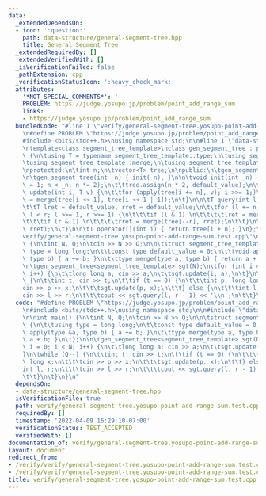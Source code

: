 ```yaml
---
data:
  _extendedDependsOn:
  - icon: ':question:'
    path: data-structure/general-segment-tree.hpp
    title: General Segment Tree
  _extendedRequiredBy: []
  _extendedVerifiedWith: []
  _isVerificationFailed: false
  _pathExtension: cpp
  _verificationStatusIcon: ':heavy_check_mark:'
  attributes:
    '*NOT_SPECIAL_COMMENTS*': ''
    PROBLEM: https://judge.yosupo.jp/problem/point_add_range_sum
    links:
    - https://judge.yosupo.jp/problem/point_add_range_sum
  bundledCode: "#line 1 \"verify/general-segment-tree.yosupo-point-add-range-sum.test.cpp\"\
    \n#define PROBLEM \"https://judge.yosupo.jp/problem/point_add_range_sum\"\n\n\
    #include <bits/stdc++.h>\nusing namespace std;\n\n#line 1 \"data-structure/general-segment-tree.hpp\"\
    \ntemplate<class segment_tree_template>\nclass gen_segment_tree : public segment_tree_template\
    \ {\n\tusing T = typename segment_tree_template::type;\n\tusing segment_tree_template::default_value;\n\
    \tusing segment_tree_template::merge;\n\tusing segment_tree_template::apply;\n\
    \nprotected:\n\tint n;\n\tvector<T> tree;\n\npublic:\n\tgen_segment_tree() = default;\n\
    \n\tgen_segment_tree(int _n) { init(_n); }\n\n\tvoid init(int _n) {\n\t\tfor (n\
    \ = 1; n < _n; n *= 2);\n\t\ttree.assign(n * 2, default_value);\n\t}\n\n\tvoid\
    \ update(int i, T v) {\n\t\tfor (apply(tree[i += n], v); i >>= 1;)\n\t\t\ttree[i]\
    \ = merge(tree[i << 1], tree[i << 1 | 1]);\n\t}\n\n\tT query(int l, int r) {\n\
    \t\tT lret = default_value, rret = default_value;\n\t\tfor (l += n, r += n + 1;\
    \ l < r; l >>= 1, r >>= 1) {\n\t\t\tif (l & 1) \n\t\t\t\tlret = merge(lret, tree[l++]);\n\
    \t\t\tif (r & 1) \n\t\t\t\trret = merge(tree[--r], rret);\n\t\t}\n\t\treturn merge(lret,\
    \ rret);\n\t}\n\n\tT operator[](int i) { return tree[i + n]; }\n};\n#line 7 \"\
    verify/general-segment-tree.yosupo-point-add-range-sum.test.cpp\"\n\nint main()\
    \ {\n\tint N, Q;\n\tcin >> N >> Q;\n\n\tstruct segment_tree_template {\n\t\tusing\
    \ type = long long;\n\t\tconst type default_value = 0;\n\t\tvoid apply(type &a,\
    \ type b) { a += b; }\n\t\ttype merge(type a, type b) { return a + b; }\n\t};\n\
    \n\tgen_segment_tree<segment_tree_template> sgt(N);\n\tfor (int i = 0; i < N;\
    \ i++) {\n\t\tlong long a; cin >> a;\n\t\tsgt.update(i, a);\n\t}\n\twhile (Q--)\
    \ {\n\t\tint t; cin >> t;\n\t\tif (t == 0) {\n\t\t\tint p; long long x;\n\t\t\t\
    cin >> p >> x;\n\t\t\tsgt.update(p, x);\n\t\t} else {\n\t\t\tint l, r;\n\t\t\t\
    cin >> l >> r;\n\t\t\tcout << sgt.query(l, r - 1) << '\\n';\n\t\t}\n\t}\n}\n"
  code: "#define PROBLEM \"https://judge.yosupo.jp/problem/point_add_range_sum\"\n\
    \n#include <bits/stdc++.h>\nusing namespace std;\n\n#include \"data-structure/general-segment-tree.hpp\"\
    \n\nint main() {\n\tint N, Q;\n\tcin >> N >> Q;\n\n\tstruct segment_tree_template\
    \ {\n\t\tusing type = long long;\n\t\tconst type default_value = 0;\n\t\tvoid\
    \ apply(type &a, type b) { a += b; }\n\t\ttype merge(type a, type b) { return\
    \ a + b; }\n\t};\n\n\tgen_segment_tree<segment_tree_template> sgt(N);\n\tfor (int\
    \ i = 0; i < N; i++) {\n\t\tlong long a; cin >> a;\n\t\tsgt.update(i, a);\n\t\
    }\n\twhile (Q--) {\n\t\tint t; cin >> t;\n\t\tif (t == 0) {\n\t\t\tint p; long\
    \ long x;\n\t\t\tcin >> p >> x;\n\t\t\tsgt.update(p, x);\n\t\t} else {\n\t\t\t\
    int l, r;\n\t\t\tcin >> l >> r;\n\t\t\tcout << sgt.query(l, r - 1) << '\\n';\n\
    \t\t}\n\t}\n}\n"
  dependsOn:
  - data-structure/general-segment-tree.hpp
  isVerificationFile: true
  path: verify/general-segment-tree.yosupo-point-add-range-sum.test.cpp
  requiredBy: []
  timestamp: '2022-04-09 16:29:10-07:00'
  verificationStatus: TEST_ACCEPTED
  verifiedWith: []
documentation_of: verify/general-segment-tree.yosupo-point-add-range-sum.test.cpp
layout: document
redirect_from:
- /verify/verify/general-segment-tree.yosupo-point-add-range-sum.test.cpp
- /verify/verify/general-segment-tree.yosupo-point-add-range-sum.test.cpp.html
title: verify/general-segment-tree.yosupo-point-add-range-sum.test.cpp
---
```

